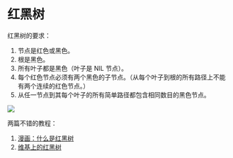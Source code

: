 # 红黑树

<!--
ID: aaeadcbb-e7d5-40d0-8312-8ef42bc32b2e
Status: draft
Date: 2018-07-26T18:37:00
Modified: 2020-05-16T11:21:31
wp_id: 492
-->

红黑树的要求：

1. 节点是红色或黑色。
2. 根是黑色。
3. 所有叶子都是黑色（叶子是 NIL 节点）。
4. 每个红色节点必须有两个黑色的子节点。（从每个叶子到根的所有路径上不能有两个连续的红色节点。）
5. 从任一节点到其每个叶子的所有简单路径都包含相同数目的黑色节点。

![](https://upload.wikimedia.org/wikipedia/commons/thumb/6/66/Red-black_tree_example.svg/900px-Red-black_tree_example.svg.png)


两篇不错的教程：

1. [漫画：什么是红黑树](https://juejin.im/post/5a27c6946fb9a04509096248)
2. [维基上的红黑树](https://zh.wikipedia.org/wiki/%E7%BA%A2%E9%BB%91%E6%A0%91)
